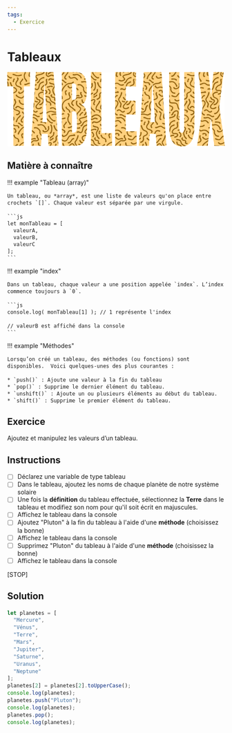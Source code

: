 ```yaml
---
tags:
  - Exercice
---
```


# Tableaux

![](../assets/images/tableaux_banner.png)

## Matière à connaître

!!! example "Tableau (array)"

    Un tableau, ou *array*, est une liste de valeurs qu'on place entre crochets `[]`. Chaque valeur est séparée par une virgule.

    ```js
    let monTableau = [
      valeurA,
      valeurB,
      valeurC
    ];
    ```

!!! example "index"

    Dans un tableau, chaque valeur a une position appelée `index`. L’index commence toujours à `0`.

    ```js
    console.log( monTableau[1] ); // 1 représente l'index

    // valeurB est affiché dans la console
    ```

!!! example "Méthodes"

    Lorsqu’on créé un tableau, des méthodes (ou fonctions) sont disponibles.  Voici quelques-unes des plus courantes :

    * `push()` : Ajoute une valeur à la fin du tableau
    * `pop()` : Supprime le dernier élément du tableau.
    * `unshift()` : Ajoute un ou plusieurs éléments au début du tableau.
    * `shift()` : Supprime le premier élément du tableau.

## Exercice

Ajoutez et manipulez les valeurs d’un tableau.

## Instructions

* [ ] Déclarez une variable de type tableau
* [ ] Dans le tableau, ajoutez les noms de chaque planète de notre système solaire
* [ ] Une fois la **définition** du tableau effectuée, sélectionnez la **Terre** dans le tableau et modifiez son nom pour qu'il soit écrit en majuscules.
* [ ] Affichez le tableau dans la console
* [ ] Ajoutez "Pluton" à la fin du tableau à l'aide d'une **méthode** (choisissez la bonne)
* [ ] Affichez le tableau dans la console
* [ ] Supprimez "Pluton" du tableau à l'aide d'une **méthode** (choisissez la bonne)
* [ ] Affichez le tableau dans la console

[STOP]

## Solution

```js
let planetes = [
  "Mercure",
  "Vénus",
  "Terre",
  "Mars",
  "Jupiter",
  "Saturne",
  "Uranus",
  "Neptune"
];
planetes[2] = planetes[2].toUpperCase();
console.log(planetes);
planetes.push("Pluton");
console.log(planetes);
planetes.pop();
console.log(planetes);
```
